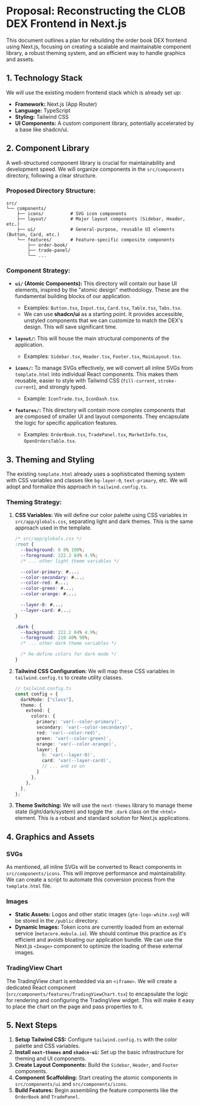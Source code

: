 # Proposal: Reconstructing the CLOB DEX Frontend in Next.js

This document outlines a plan for rebuilding the order book DEX frontend using Next.js, focusing on creating a scalable and maintainable component library, a robust theming system, and an efficient way to handle graphics and assets.

## 1. Technology Stack

We will use the existing modern frontend stack which is already set up:

*   **Framework:** Next.js (App Router)
*   **Language:** TypeScript
*   **Styling:** Tailwind CSS
*   **UI Components:** A custom component library, potentially accelerated by a base like shadcn/ui.

## 2. Component Library

A well-structured component library is crucial for maintainability and development speed. We will organize components in the `src/components` directory, following a clear structure.

### Proposed Directory Structure:

```
src/
└── components/
    ├── icons/          # SVG icon components
    ├── layout/         # Major layout components (Sidebar, Header, etc.)
    ├── ui/             # General-purpose, reusable UI elements (Button, Card, etc.)
    └── features/       # Feature-specific composite components
        ├── order-book/
        ├── trade-panel/
        └── ...
```

### Component Strategy:

*   **`ui/` (Atomic Components):** This directory will contain our base UI elements, inspired by the "atomic design" methodology. These are the fundamental building blocks of our application.
    *   Examples: `Button.tsx`, `Input.tsx`, `Card.tsx`, `Table.tsx`, `Tabs.tsx`.
    *   We can use **shadcn/ui** as a starting point. It provides accessible, unstyled components that we can customize to match the DEX's design. This will save significant time.

*   **`layout/`:** This will house the main structural components of the application.
    *   Examples: `Sidebar.tsx`, `Header.tsx`, `Footer.tsx`, `MainLayout.tsx`.

*   **`icons/`:** To manage SVGs effectively, we will convert all inline SVGs from `template.html` into individual React components. This makes them reusable, easier to style with Tailwind CSS (`fill-current`, `stroke-current`), and strongly typed.
    *   Example: `IconTrade.tsx`, `IconDash.tsx`.

*   **`features/`:** This directory will contain more complex components that are composed of smaller UI and layout components. They encapsulate the logic for specific application features.
    *   Examples: `OrderBook.tsx`, `TradePanel.tsx`, `MarketInfo.tsx`, `OpenOrdersTable.tsx`.

## 3. Theming and Styling

The existing `template.html` already uses a sophisticated theming system with CSS variables and classes like `bg-layer-0`, `text-primary`, etc. We will adopt and formalize this approach in `tailwind.config.ts`.

### Theming Strategy:

1.  **CSS Variables:** We will define our color palette using CSS variables in `src/app/globals.css`, separating light and dark themes. This is the same approach used in the template.

    ```css
    /* src/app/globals.css */
    :root {
      --background: 0 0% 100%;
      --foreground: 222.2 84% 4.9%;
      /* ... other light theme variables */

      --color-primary: #...;
      --color-secondary: #...;
      --color-red: #...;
      --color-green: #...;
      --color-orange: #...;

      --layer-0: #...;
      --layer-card: #...;
    }

    .dark {
      --background: 222.2 84% 4.9%;
      --foreground: 210 40% 98%;
      /* ... other dark theme variables */

      /* Re-define colors for dark mode */
    }
    ```

2.  **Tailwind CSS Configuration:** We will map these CSS variables in `tailwind.config.ts` to create utility classes.

    ```typescript
    // tailwind.config.ts
    const config = {
      darkMode: ["class"],
      theme: {
        extend: {
          colors: {
            primary: 'var(--color-primary)',
            secondary: 'var(--color-secondary)',
            red: 'var(--color-red)',
            green: 'var(--color-green)',
            orange: 'var(--color-orange)',
            layer: {
              0: 'var(--layer-0)',
              card: 'var(--layer-card)',
              // ... and so on
            }
          },
        },
      },
    };
    ```

3.  **Theme Switching:** We will use the `next-themes` library to manage theme state (light/dark/system) and toggle the `.dark` class on the `<html>` element. This is a robust and standard solution for Next.js applications.

## 4. Graphics and Assets

### SVGs

As mentioned, all inline SVGs will be converted to React components in `src/components/icons`. This will improve performance and maintainability. We can create a script to automate this conversion process from the `template.html` file.

### Images

*   **Static Assets:** Logos and other static images (`gte-logo-white.svg`) will be stored in the `/public` directory.
*   **Dynamic Images:** Token icons are currently loaded from an external service (`metacore.mobula.io`). We should continue this practice as it's efficient and avoids bloating our application bundle. We can use the Next.js `<Image>` component to optimize the loading of these external images.

### TradingView Chart

The TradingView chart is embedded via an `<iframe>`. We will create a dedicated React component (`src/components/features/TradingViewChart.tsx`) to encapsulate the logic for rendering and configuring the TradingView widget. This will make it easy to place the chart on the page and pass properties to it.

## 5. Next Steps

1.  **Setup Tailwind CSS:** Configure `tailwind.config.ts` with the color palette and CSS variables.
2.  **Install `next-themes` and `shadcn-ui`:** Set up the basic infrastructure for theming and UI components.
3.  **Create Layout Components:** Build the `Sidebar`, `Header`, and `Footer` components.
4.  **Component Scaffolding:** Start creating the atomic components in `src/components/ui` and `src/components/icons`.
5.  **Build Features:** Begin assembling the feature components like the `OrderBook` and `TradePanel`.